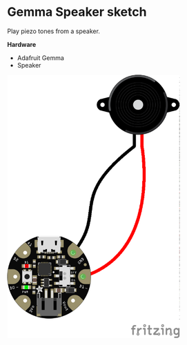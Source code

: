 # Gemma Speaker sketch

Play piezo tones from a speaker.

**Hardware**
- Adafruit Gemma
- Speaker

<img src="./gemma_speaker_bb.png?raw=true" width="400" alt="circuit diagram">
